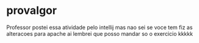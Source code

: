 # provaIgor 
Professor postei essa atividade pelo intellij mas nao sei se voce tem fiz as alteracoes para apache ai lembrei que posso mandar so o exercicio kkkkk
